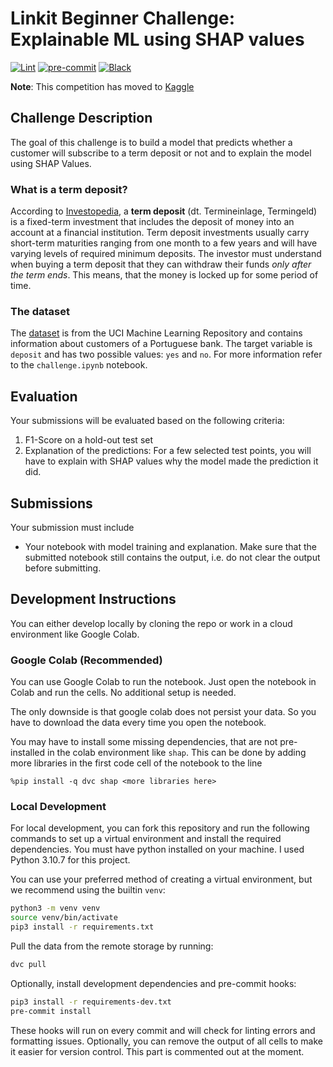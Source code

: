 # Linkit Beginner Challenge: Explainable ML using SHAP values

[![Lint](https://github.com/MoritzM00/Linkit-Beginner-Challenge-Explainable-ML/actions/workflows/lint.yml/badge.svg)](https://github.com/MoritzM00/Linkit-Beginner-Challenge-Explainable-ML/actions/workflows/lint.yml)
[![pre-commit](https://img.shields.io/badge/pre--commit-enabled-brightgreen?logo=pre-commit&logoColor=white)][pre-commit]
[![Black](https://img.shields.io/badge/code%20style-black-000000.svg)][black]

[pre-commit]: https://github.com/pre-commit/pre-commit
[black]: https://github.com/psf/black

**Note**: This competition has moved to [Kaggle](https://www.kaggle.com/competitions/linkit-beginner-challenge-sose-23)

## Challenge Description

The goal of this challenge is to build a model that predicts whether a customer will subscribe to a term deposit or not and to explain the model using SHAP Values.

### What is a term deposit?

According to [Investopedia](https://www.investopedia.com/terms/t/termdeposit.asp), a **term deposit** (dt. Termineinlage, Termingeld) is a fixed-term investment that includes the deposit of money into an account at a financial institution. Term deposit investments usually carry short-term maturities ranging from one month to a few years and will have varying levels of required minimum deposits. The investor must understand when buying a term deposit that they can withdraw their funds _only after the term ends_. This means, that the money is locked up for some period of time.

### The dataset

The [dataset](https://archive.ics.uci.edu/ml/datasets/bank+marketing) is from the UCI Machine Learning Repository and contains information about customers of a Portuguese bank. The target variable is `deposit` and has two possible values: `yes` and `no`. For more information refer to the `challenge.ipynb` notebook.

## Evaluation

Your submissions will be evaluated based on the following criteria:

1. F1-Score on a hold-out test set
2. Explanation of the predictions:
   For a few selected test points, you will have to explain with SHAP values why the model made the prediction it did.

## Submissions

Your submission must include

- Your notebook with model training and explanation. Make sure that the submitted notebook still contains the output, i.e. do not clear the output before submitting.

## Development Instructions

You can either develop locally by cloning the repo or work in a cloud environment like Google Colab.

### Google Colab (Recommended)

You can use Google Colab to run the notebook. Just open the notebook in Colab and run the cells. No additional setup is needed.

The only downside is that google colab does not persist your data. So you have to download the data every time you open the notebook.

You may have to install some missing dependencies, that are not pre-installed in the colab environment like `shap`. This can be done by adding more libraries in the first code cell of the notebook to the line

```
%pip install -q dvc shap <more libraries here>
```

### Local Development

For local development, you can fork this repository and run the following commands to set up a virtual environment and install the required dependencies. You must have python installed on your machine. I used Python 3.10.7 for this project.

You can use your preferred method of creating a virtual environment, but we recommend using the builtin `venv`:

```bash
python3 -m venv venv
source venv/bin/activate
pip3 install -r requirements.txt
```

Pull the data from the remote storage by running:

```bash
dvc pull
```

Optionally, install development dependencies and pre-commit hooks:

```bash
pip3 install -r requirements-dev.txt
pre-commit install
```

These hooks will run on every commit and will check for linting errors and formatting issues. Optionally, you can remove the output of all cells to make it easier for version control. This part is commented out at the moment.
